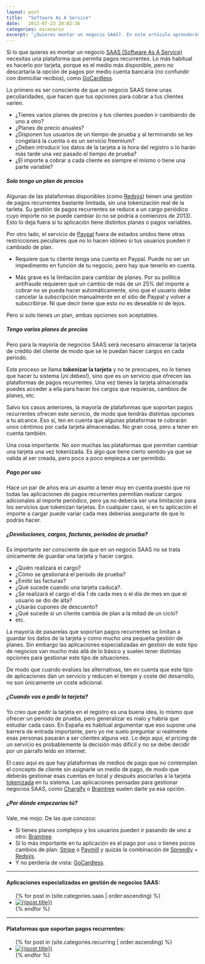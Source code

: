 ```yaml
---
layout: post
title:  "Software As A Service"
date:   2013-07-23 20:02:36
categories: escenario
excerpt: "¿Quieres montar un negocio SAAS?. En este artículo aprenderás lo que requieres de tu pasarela de pago."
---
```


Si lo que quieres es montar un negocio [SAAS (Software As A Service)](http://es.wikipedia.org/wiki/SaaS) necesitas una plataforma que permita pagos recurrentes. Lo más habitual es hacerlo por tarjeta, porque es el medio más disponible, pero no descartaría la opción de pagos por medio cuenta bancaria (no confundir con domiciliar recibos), como [GoCardless](/gocardless/). 

Lo primero es ser consciente de que un negocio SAAS tiene unas peculiaridades, que hacen que tus opciones para cobrar a tus clientes varíen.

- ¿Tienes varios planes de precios y tus clientes pueden ir cambiando de uno a otro?
- ¿Planes de precio anuales?
- ¿Disponen tus usuarios de un tiempo de prueba y al terminando se les congelará la cuenta o es un servicio freemium?
- ¿Deben introducir los datos de la tarjeta a la hora del registro o lo harán más tarde una vez pasado el tiempo de prueba?
- ¿El importe a cobrar a cada cliente es siempre el mismo o tiene una parte variable?

##### Solo tengo un plan de precios

Algunas de las plataformas disponibles (como [Redsýs](/redsys/)) tienen una gestión de pagos recurrentes bastante limitada, sin una tokenización real de la tarleta. Su gestión de pagos recurrentes se reduce a un cargo periódico cuyo importe no se puede cambiar (o no se podría a comienzos de 2013). Esto lo deja fuera si tu aplicación tiene distintos planes o pagos variables.

Por otro lado, el servicio de [Paypal](/paypal/) fuera de estados unidos tiene otras restricciones peculiares que no lo hacen idóneo si tus usuarios pueden ir cambiado de plan.

- Requiere que tu cliente tenga una cuenta en Paypal. Puede no ser un impedimento en función de tu negocio, pero hay que tenerlo en cuenta.

- Más grave es la limitación para cambiar de planes. Por su política antifraude requieren que un cambio de más de un 25% del importe a cobrar no se pueda hacer automáticamente, sino que el usuario debe cancelar la subscripción manualmente en el sitio de Paypal y volver a subscribirse. Ni que decir tiene que esto no es deseable ni de lejos.

Pero si solo tienes un plan, ambas opciones son aceptables.

##### Tengo varios planes de precios

Pero para la mayoría de negocios SAAS será necesario almacenar la tarjeta de crédito del cliente de modo que se le puedan hacer cargos en cada periodo. 

Este proceso se llama **tokenizar la tarjeta** y no te preocupes, no lo tienes que hacer tu sistema (¡ni debes!), sino que es un servicio que ofrecen las plataformas de pagos recurrentes. Una vez tienes la tarjeta almacenada puedes acceder a ella para hacer los cargos que requieras, cambios de planes, etc.

Salvo los casos anteriores, la mayoría de plataformas que soportan pagos recurrentes ofrecen este servicio, de modo que tendrás distintas opciones a tu alcance. Eso sí, ten en cuenta que algunas plataformas te cobrarán unos céntimos por cada tarjeta almacenadas. No gran cosa, pero a tener en cuenta también.

Una cosa importante. No son muchas las plataformas que permitan cambiar una tarjeta una vez tokenizada. Es algo que tiene cierto sentido ya que se valida al ser creada, pero poco a poco empieza a ser permitido.

##### Pago por uso

Hace un par de años era un asunto a tener muy en cuenta puesto que no todas las aplicaciones de pagos recurrentes  permitían realizar cargos adicionales al importe periódico, pero ya no debería ser una limitación para los servicios que tokenizan tarjetas. En cualquier caso, si en tu aplicación el importe a cargar puede variar cada mes deberías asegurarte de que lo podrás hacer.
  
##### ¿Devoluciones, cargos, facturas, periodos de prueba?

Es importante ser consciente de que en un negocio SAAS no se trata únicamente de guardar una tarjeta y hacer cargos. 

- ¿Quién realizará el cargo?
- ¿Cómo se gestionará el periodo de prueba?
- ¿Emitir las facturas?
- ¿Qué sucede cuando una tarjeta caduca?.
- ¿Se realizará el cargo el día 1 de cada mes o el día de mes en que el usuario se dio de alta?
- ¿Usarás cupones de descuento?
- ¿Qué sucede si un cliente cambia de plan a la mitad de un ciclo?
- etc.

La mayoría de pasarelas que soportan pagos recurrentes se limitan a guardar los datos de la tarjeta y como mucho una pequeña gestión de planes. Sin embargo las aplicaciones especializadas en gestión de este tipo de negocios van mucho más allá de lo básico y suelen tener distintas opciones para gestionar este tipo de situaciones.

De modo que cuando evalúes las alternativas, ten en cuenta que este tipo de aplicaciones dan un servicio y reducen el tiempo y coste del desarrollo, no son únicamente un coste adicional.

##### ¿Cuando vas a pedir la tarjeta?

Yo creo que pedir la tarjeta en el registro es una buena idea, lo mismo que ofrecer un periodo de prueba, pero generalizar es malo y habría que estudiar cada caso. En España es habitual argumentar que eso supone una barrera de entrada importante, pero yo me suelo preguntar si realmente esas personas pasarán a ser clientes alguna vez. Lo dejo aquí, el pricing de un servicio es probablemente la decisión más difícil y no se debe decidir por un párrafo leído en internet.

El caso aquí es que hay plataformas de medios de pago que no contemplan el concepto de cliente sin asignarle un medio de pago, de modo que deberás gestionar esas cuentas en local y después asociarlas a la tarjeta [tokenizada](/tokenizar/) en tu sistema. Las aplicaciones pensadas para gestionar negocios SAAS, como [Chargify](/chargify/) o [Braintree](/braintree/) suelen darte ya esa opción.

##### ¿Por dónde empezarías tú?

Vale, me mojo. De las que conozco:

- Si tienes planes complejos y los usuarios pueden ir pasando de uno a otro: [Braintree](/braintree/).
- Si lo más importante en tu aplicación es el pago por uso o tienes pocos cambios de plan: [Stripe](/stripe/)  o [Paymill](/paymill/) y quizás la combinación de [Spreedly](/spreedly/) + [Redsýs](/redsys/).
- Y no perdería de vista: [GoCardless](/gocardless/).

<hr/>

<h4>Aplicaciones especializadas en gestión de negocios SAAS:</h4>

<ul class="small-block-grid-3 large-block-grid-6">
{% for post in (site.categories.saas | order:ascending) %}
  <li><a href="{{ post.url }}" title="{{post.title}}"><img src="{{ post.gw_logo }}" alt="{{post.title}}"/></a></li>
{% endfor %}
</ul>


<hr/>

<h4>Plataformas que soportan pagos recurrentes:</h4>

<ul class="small-block-grid-3 large-block-grid-6">
{% for post in (site.categories.recurring | order:ascending) %}
  <li><a href="{{ post.url }}" title="{{post.title}}"><img src="{{ post.gw_logo }}" alt="{{post.title}}"/></a></li>
{% endfor %}
</ul>
